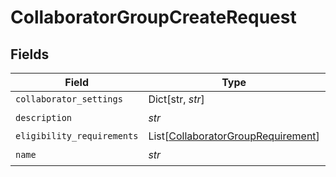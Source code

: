 # CollaboratorGroupCreateRequest


## Fields

| Field                                                                                     | Type                                                                                      | Required                                                                                  | Description                                                                               |
| ----------------------------------------------------------------------------------------- | ----------------------------------------------------------------------------------------- | ----------------------------------------------------------------------------------------- | ----------------------------------------------------------------------------------------- |
| `collaborator_settings`                                                                   | Dict[str, *str*]                                                                          | :heavy_minus_sign:                                                                        | N/A                                                                                       |
| `description`                                                                             | *str*                                                                                     | :heavy_check_mark:                                                                        | N/A                                                                                       |
| `eligibility_requirements`                                                                | List[[CollaboratorGroupRequirement](../../models/shared/collaboratorgrouprequirement.md)] | :heavy_minus_sign:                                                                        | N/A                                                                                       |
| `name`                                                                                    | *str*                                                                                     | :heavy_check_mark:                                                                        | N/A                                                                                       |
